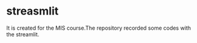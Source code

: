 # streasmlit
It is created for the MIS course.The repository recorded some codes with the streamlit.
